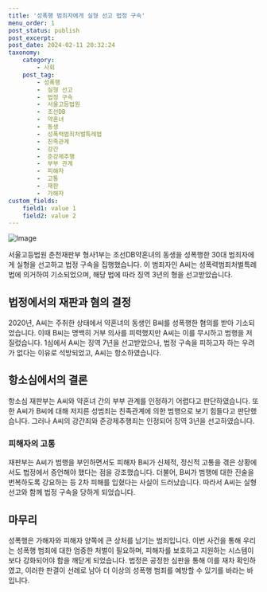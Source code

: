 ```yaml
---
title: '성폭행 범죄자에게 실형 선고 법정 구속'
menu_order: 1
post_status: publish
post_excerpt: 
post_date: 2024-02-11 20:32:24
taxonomy:
    category:
        - 사회
    post_tag:
        - 성폭행
        -  실형 선고
        -  법정 구속
        -  서울고등법원
        -  조선DB
        -  약혼녀
        -  동생
        -  성폭력범죄처벌특례법
        -  친족관계
        -  강간
        -  준강제추행
        -  부부 관계
        -  피해자
        -  고통
        -  재판
        -  가해자
custom_fields:
    field1: value 1
    field2: value 2
---
```


![Image](https://imgnews.pstatic.net/image/023/2024/02/11/0003816123_001_20240211145701051.jpg?type=w647)

서울고등법원 춘천재판부 형사1부는 조선DB약혼녀의 동생을 성폭행한 30대 범죄자에게 실형을 선고하고 법정 구속을 집행했습니다. 이 범죄자인 A씨는 성폭력범죄처벌특례법에 의거하여 기소되었으며, 해당 법에 따라 징역 3년의 형을 선고받았습니다. 
## 법정에서의 재판과 혐의 결정
2020년, A씨는 주취한 상태에서 약혼녀의 동생인 B씨를 성폭행한 혐의를 받아 기소되었습니다. 이때 B씨는 명백히 거부 의사를 피력했지만 A씨는 이를 무시하고 범행을 저질렀습니다. 1심에서 A씨는 징역 7년을 선고받았으나, 법정 구속을 피하고자 하는 우려가 없다는 이유로 석방되었고, A씨는 항소하였습니다. 
## 항소심에서의 결론
항소심 재판부는 A씨와 약혼녀 간의 부부 관계를 인정하기 어렵다고 판단하였습니다. 또한 A씨가 B씨에 대해 저지른 성범죄는 친족관계에 의한 범행으로 보기 힘들다고 판단했습니다. 그러나 A씨의 강간죄와 준강제추행죄는 인정되어 징역 3년을 선고하였습니다. 
### 피해자의 고통
재판부는 A씨가 범행을 부인하면서도 피해자 B씨가 신체적, 정신적 고통을 겪은 상황에서도 법정에서 증언해야 했다는 점을 강조했습니다. 더불어, B씨가 범행에 대한 진술을 번복하도록 강요하는 등 2차 피해를 입혔다는 사실이 드러났습니다. 따라서 A씨는 실형 선고와 함께 법정 구속을 당하게 되었습니다. 
## 마무리
성폭행은 가해자와 피해자 양쪽에 큰 상처를 남기는 범죄입니다. 이번 사건을 통해 우리는 성폭행 범죄에 대한 엄중한 처벌이 필요하며, 피해자를 보호하고 지원하는 시스템이 보다 강화되어야 함을 깨닫게 되었습니다. 법정은 공정한 심판을 통해 이를 재차 확인하였고, 이러한 판결이 선례로 남아 더 이상의 성폭행 범죄를 예방할 수 있기를 바라는 바입니다.
